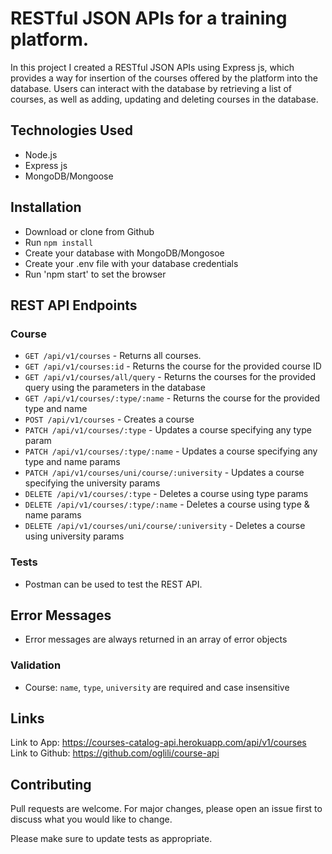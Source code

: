 # RESTful JSON APIs for a training platform.

In this project I created a RESTful JSON APIs using Express js, which provides a way for insertion of the courses offered by the platform into the database. Users can interact with the database by retrieving a list of courses, as well as adding, updating and deleting courses in the database.

## Technologies Used

- Node.js
- Express js
- MongoDB/Mongoose

## Installation

- Download or clone from Github
- Run `npm install`
- Create your database with MongoDB/Mongosoe
- Create your .env file with your database credentials
- Run 'npm start' to set the browser 


## REST API Endpoints

### Course

- `GET /api/v1/courses` - Returns all courses.
- `GET /api/v1/courses:id` - Returns the course for the provided course ID
- `GET /api/v1/courses/all/query` - Returns the courses for the provided query using the parameters in the database
- `GET /api/v1/courses/:type/:name` - Returns the course for the provided type and name
- `POST /api/v1/courses` - Creates a course
- `PATCH /api/v1/courses/:type` - Updates a course specifying any type param
- `PATCH /api/v1/courses/:type/:name` - Updates a course specifying any type and name params
- `PATCH /api/v1/courses/uni/course/:university` - Updates a course specifying the university params
- `DELETE /api/v1/courses/:type` - Deletes a course using type params
- `DELETE /api/v1/courses/:type/:name` - Deletes a course using type & name params
- `DELETE /api/v1/courses/uni/course/:university` - Deletes a course using university params

### Tests

- Postman can be used to test the REST API.

## Error Messages

- Error messages are always returned in an array of error objects

### Validation

- Course: `name`, `type`, `university` are required and case insensitive

## Links
Link to App:
https://courses-catalog-api.herokuapp.com/api/v1/courses
Link to Github:
https://github.com/oglili/course-api

## Contributing
Pull requests are welcome. For major changes, please open an issue first to discuss what you would like to change.

Please make sure to update tests as appropriate.
